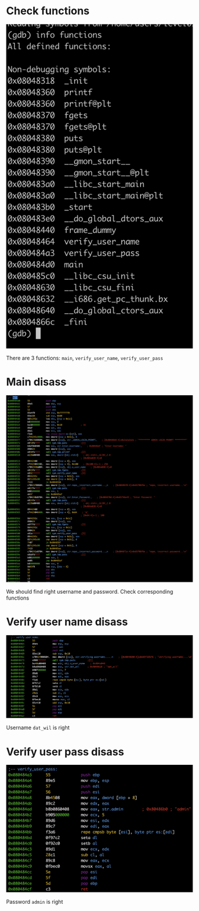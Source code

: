 # Check functions

![](img/gdb_launch.png)

There are 3 functions: `main`, `verify_user_name`, `verify_user_pass`

# Main disass

![](img/main_disass.png)

We should find right username and password. Check corresponding functions

# Verify user name disass

![](img/user_name.png)

Username `dat_wil` is right

# Verify user pass disass

![](img/user_pass.png)

Password `admin` is right
